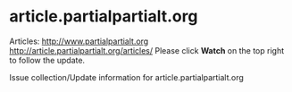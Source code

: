 # article.partialpartialt.org
Articles: http://www.partialpartialt.org http://article.partialpartialt.org/articles/
Please click **Watch** on the top right to follow the update. 

Issue collection/Update information for article.partialpartialt.org 
